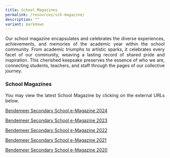 ```yaml
---
title: School Magazines
permalink: /resources/sch-magazine/
description: ""
variant: markdown
---
```

<p style="text-align:justify">Our school magazine encapsulates and celebrates the diverse experiences, achievements, and memories of the academic year within the school community. From academic triumphs to artistic sparks, it celebrates every facet of our community, weaving a lasting record of shared pride and inspiration. This cherished keepsake preserves the essence of who we are, connecting students, teachers, and staff through the pages of our collective journey.</p>

### School Magazines

<p style="text-align:justify">You may view the latest School Magazine by clicking on the external URLs below. </p>


<a href="https://issuu.com/bendemeersec/docs/2024_bendemeer_secondary_school_magazine?fr=xKAE9_zMzMw" target="_blank" rel="noopener">Bendemeer Secondary School e-Magazine 2024</a>


<a href="https://issuu.com/bendemeersec/docs/2023_bendemeer_secondary_school_magazine?fr=sNzFjNTcxNTE3Njc" target="_blank" rel="noopener">Bendemeer Secondary School e-Magazine 2023</a>

<a href="https://issuu.com/bendemeersec/docs/bendemeer_secondary_school_e-magazine_2022?fr=xKAE9_zU1NQ" target="_blank" rel="noopener">Bendemeer Secondary School e-Magazine 2022</a>

<a href="https://issuu.com/bendemeersec/docs/bendemeer_sec_e-magazine_2021?fr=sY2FhYTU0MjE3MTM" target="_blank" rel="noopener">Bendemeer Secondary School e-Magazine 2021</a>

<a href="https://issuu.com/bendemeersec/docs/2020_bdms_newsletter?fr=sOGI5NDU0MjE3MTM" target="_blank" rel="noopener">Bendemeer Secondary School e-Magazine 2020</a>